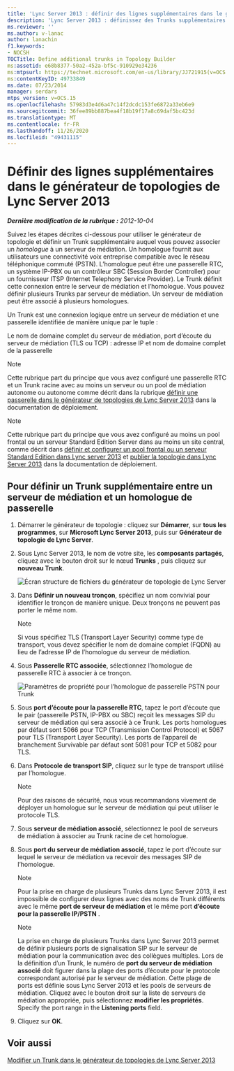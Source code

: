 ```yaml
---
title: 'Lync Server 2013 : définir des lignes supplémentaires dans le générateur de topologie'
description: 'Lync Server 2013 : définissez des Trunks supplémentaires dans le générateur de topologie.'
ms.reviewer: ''
ms.author: v-lanac
author: lanachin
f1.keywords:
- NOCSH
TOCTitle: Define additional trunks in Topology Builder
ms:assetid: e68b8377-50a2-452a-bf5c-910929e34236
ms:mtpsurl: https://technet.microsoft.com/en-us/library/JJ721915(v=OCS.15)
ms:contentKeyID: 49733849
ms.date: 07/23/2014
manager: serdars
mtps_version: v=OCS.15
ms.openlocfilehash: 57983d3e4d6a47c14f2dcdc153fe6872a33eb6e9
ms.sourcegitcommit: 36fee89bb887bea4f18b19f17a8c69daf5bc423d
ms.translationtype: MT
ms.contentlocale: fr-FR
ms.lasthandoff: 11/26/2020
ms.locfileid: "49431115"
---
```

# <a name="define-additional-trunks-in-topology-builder-in-lync-server-2013"></a>Définir des lignes supplémentaires dans le générateur de topologies de Lync Server 2013

<div data-xmlns="http://www.w3.org/1999/xhtml">

<div class="topic" data-xmlns="http://www.w3.org/1999/xhtml" data-msxsl="urn:schemas-microsoft-com:xslt" data-cs="https://msdn.microsoft.com/">

<div data-asp="https://msdn2.microsoft.com/asp">



</div>

<div id="mainSection">

<div id="mainBody">

<span> </span>

_**Dernière modification de la rubrique :** 2012-10-04_

Suivez les étapes décrites ci-dessous pour utiliser le générateur de topologie et définir un Trunk supplémentaire auquel vous pouvez associer un *homologue* à un serveur de médiation. Un homologue fournit aux utilisateurs une connectivité voix entreprise compatible avec le réseau téléphonique commuté (PSTN). L’homologue peut être une passerelle RTC, un système IP-PBX ou un contrôleur SBC (Session Border Controller) pour un fournisseur ITSP (Internet Telephony Service Provider). Le Trunk définit cette connexion entre le serveur de médiation et l’homologue. Vous pouvez définir plusieurs Trunks par serveur de médiation. Un serveur de médiation peut être associé à plusieurs homologues.

Un Trunk est une connexion logique entre un serveur de médiation et une passerelle identifiée de manière unique par le tuple :

Le nom de domaine complet du serveur de médiation, port d’écoute du serveur de médiation (TLS ou TCP) : adresse IP et nom de domaine complet de la passerelle

<div>


> [!NOTE]  
> Cette rubrique part du principe que vous avez configuré une passerelle RTC et un Trunk racine avec au moins un serveur ou un pool de médiation autonome ou autonome comme décrit dans la rubrique <A href="lync-server-2013-define-a-gateway-in-topology-builder.md">définir une passerelle dans le générateur de topologies de Lync Server 2013</A> dans la documentation de déploiement.



</div>

<div>


> [!NOTE]  
> Cette rubrique part du principe que vous avez configuré au moins un pool frontal ou un serveur Standard Edition Server dans au moins un site central, comme décrit dans <A href="lync-server-2013-define-and-configure-a-front-end-pool-or-standard-edition-server.md">définir et configurer un pool frontal ou un serveur Standard Edition dans Lync server 2013</A> et <A href="lync-server-2013-publish-the-topology.md">publier la topologie dans Lync Server 2013</A> dans la documentation de déploiement.



</div>

<div>

## <a name="to-define-an-additional-trunk-between-a-mediation-server-and-a-gateway-peer"></a>Pour définir un Trunk supplémentaire entre un serveur de médiation et un homologue de passerelle

1.  Démarrer le générateur de topologie : cliquez sur **Démarrer**, sur **tous les programmes**, sur **Microsoft Lync Server 2013**, puis sur **Générateur de topologie de Lync Server**.

2.  Sous Lync Server 2013, le nom de votre site, les **composants partagés**, cliquez avec le bouton droit sur le nœud **Trunks** , puis cliquez sur **nouveau Trunk**.
    
    ![Écran structure de fichiers du générateur de topologie de Lync Server](images/JJ721915.90d5b349-aa1e-407a-87ed-fa112f478560(OCS.15).png "Écran structure de fichiers du générateur de topologie de Lync Server")

3.  Dans **Définir un nouveau tronçon**, spécifiez un nom convivial pour identifier le tronçon de manière unique. Deux tronçons ne peuvent pas porter le même nom.
    
    <div>
    

    > [!NOTE]  
    > Si vous spécifiez TLS (Transport Layer Security) comme type de transport, vous devez spécifier le nom de domaine complet (FQDN) au lieu de l’adresse IP de l’homologue du serveur de médiation.

    
    </div>

4.  Sous **Passerelle RTC associée**, sélectionnez l’homologue de passerelle RTC à associer à ce tronçon.
    
    ![Paramètres de propriété pour l’homologue de passerelle PSTN pour Trunk](images/JJ721915.7c3fe8ee-8f4c-4413-8462-8347228e61bb(OCS.15).png "Paramètres de propriété pour l’homologue de passerelle PSTN pour Trunk")

5.  Sous **port d’écoute pour la passerelle RTC**, tapez le port d’écoute que le pair (passerelle PSTN, IP-PBX ou SBC) reçoit les messages SIP du serveur de médiation qui sera associé à ce Trunk. Les ports homologues par défaut sont 5066 pour TCP (Transmission Control Protocol) et 5067 pour TLS (Transport Layer Security). Les ports de l’appareil de branchement Survivable par défaut sont 5081 pour TCP et 5082 pour TLS.

6.  Dans **Protocole de transport SIP**, cliquez sur le type de transport utilisé par l’homologue.
    
    <div>
    

    > [!NOTE]  
    > Pour des raisons de sécurité, nous vous recommandons vivement de déployer un homologue sur le serveur de médiation qui peut utiliser le protocole TLS.

    
    </div>

7.  Sous **serveur de médiation associé**, sélectionnez le pool de serveurs de médiation à associer au Trunk racine de cet homologue.

8.  Sous **port du serveur de médiation associé**, tapez le port d’écoute sur lequel le serveur de médiation va recevoir des messages SIP de l’homologue.
    
    <div>
    

    > [!NOTE]  
    > Pour la prise en charge de plusieurs Trunks dans Lync Server 2013, il est impossible de configurer deux lignes avec des noms de Trunk différents avec le même <STRONG>port de serveur de médiation</STRONG> et le même port <STRONG>d’écoute pour la passerelle IP/PSTN</STRONG> .

    
    </div>
    
    <div>
    

    > [!NOTE]  
    > La prise en charge de plusieurs Trunks dans Lync Server 2013 permet de définir plusieurs ports de signalisation SIP sur le serveur de médiation pour la communication avec des collègues multiples. Lors de la définition d’un Trunk, le numéro de <STRONG>port du serveur de médiation associé</STRONG> doit figurer dans la plage des ports d’écoute pour le protocole correspondant autorisé par le serveur de médiation. Cette plage de ports est définie sous Lync Server 2013 et les pools de serveurs de médiation. Cliquez avec le bouton droit sur la liste de serveurs de médiation appropriée, puis sélectionnez <STRONG>modifier les propriétés</STRONG>. Specify the port range in the <STRONG>Listening ports</STRONG> field.

    
    </div>

9.  Cliquez sur **OK**.

</div>

<div>

## <a name="see-also"></a>Voir aussi


[Modifier un Trunk dans le générateur de topologies de Lync Server 2013](lync-server-2013-modify-a-trunk-in-topology-builder.md)  
  

</div>

</div>

<span> </span>

</div>

</div>

</div>


